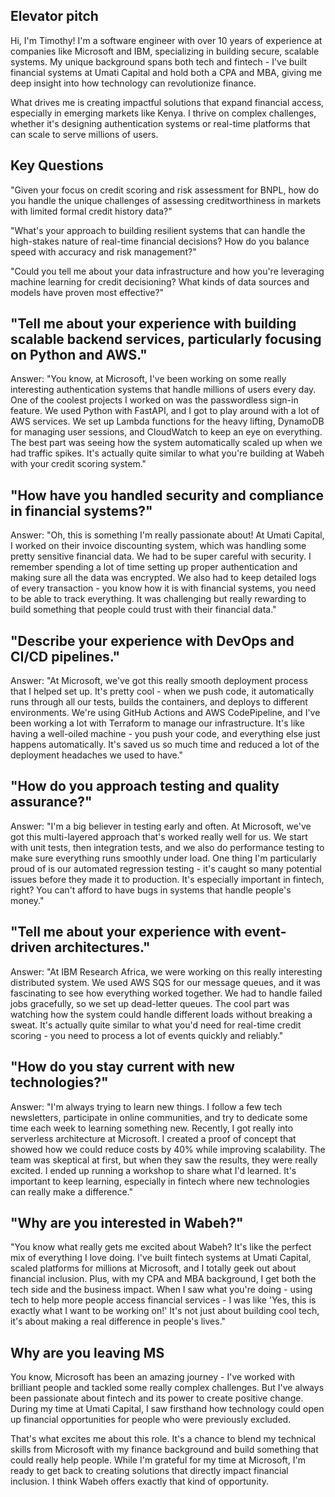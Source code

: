 ## Elevator pitch
Hi, I'm Timothy! I'm a software engineer with over 10 years of experience at companies like Microsoft and IBM, specializing in building secure, scalable systems. My unique background spans both tech and fintech - I've built financial systems at Umati Capital and hold both a CPA and MBA, giving me deep insight into how technology can revolutionize finance.

What drives me is creating impactful solutions that expand financial access, especially in emerging markets like Kenya. I thrive on complex challenges, whether it's designing authentication systems or real-time platforms that can scale to serve millions of users.


## Key Questions
"Given your focus on credit scoring and risk assessment for BNPL, how do you handle the unique challenges of assessing creditworthiness in markets with limited formal credit history data?"

"What's your approach to building resilient systems that can handle the high-stakes nature of real-time financial decisions? How do you balance speed with accuracy and risk management?"

"Could you tell me about your data infrastructure and how you're leveraging machine learning for credit decisioning? What kinds of data sources and models have proven most effective?"

## "Tell me about your experience with building scalable backend services, particularly focusing on Python and AWS."
Answer:
"You know, at Microsoft, I've been working on some really interesting authentication systems that handle millions of users every day. One of the coolest projects I worked on was the passwordless sign-in feature. We used Python with FastAPI, and I got to play around with a lot of AWS services. We set up Lambda functions for the heavy lifting, DynamoDB for managing user sessions, and CloudWatch to keep an eye on everything. The best part was seeing how the system automatically scaled up when we had traffic spikes. It's actually quite similar to what you're building at Wabeh with your credit scoring system."
## "How have you handled security and compliance in financial systems?"
Answer:
"Oh, this is something I'm really passionate about! At Umati Capital, I worked on their invoice discounting system, which was handling some pretty sensitive financial data. We had to be super careful with security. I remember spending a lot of time setting up proper authentication and making sure all the data was encrypted. We also had to keep detailed logs of every transaction - you know how it is with financial systems, you need to be able to track everything. It was challenging but really rewarding to build something that people could trust with their financial data."
## "Describe your experience with DevOps and CI/CD pipelines."
Answer:
"At Microsoft, we've got this really smooth deployment process that I helped set up. It's pretty cool - when we push code, it automatically runs through all our tests, builds the containers, and deploys to different environments. We're using GitHub Actions and AWS CodePipeline, and I've been working a lot with Terraform to manage our infrastructure. It's like having a well-oiled machine - you push your code, and everything else just happens automatically. It's saved us so much time and reduced a lot of the deployment headaches we used to have."
## "How do you approach testing and quality assurance?"
Answer:
"I'm a big believer in testing early and often. At Microsoft, we've got this multi-layered approach that's worked really well for us. We start with unit tests, then integration tests, and we also do performance testing to make sure everything runs smoothly under load. One thing I'm particularly proud of is our automated regression testing - it's caught so many potential issues before they made it to production. It's especially important in fintech, right? You can't afford to have bugs in systems that handle people's money."
## "Tell me about your experience with event-driven architectures."
Answer:
"At IBM Research Africa, we were working on this really interesting distributed system. We used AWS SQS for our message queues, and it was fascinating to see how everything worked together. We had to handle failed jobs gracefully, so we set up dead-letter queues. The cool part was watching how the system could handle different loads without breaking a sweat. It's actually quite similar to what you'd need for real-time credit scoring - you need to process a lot of events quickly and reliably."
## "How do you stay current with new technologies?"
Answer:
"I'm always trying to learn new things. I follow a few tech newsletters, participate in online communities, and try to dedicate some time each week to learning something new. Recently, I got really into serverless architecture at Microsoft. I created a proof of concept that showed how we could reduce costs by 40% while improving scalability. The team was skeptical at first, but when they saw the results, they were really excited. I ended up running a workshop to share what I'd learned. It's important to keep learning, especially in fintech where new technologies can really make a difference."
## "Why are you interested in Wabeh?"
"You know what really gets me excited about Wabeh? It's like the perfect mix of everything I love doing. I've built fintech systems at Umati Capital, scaled platforms for millions at Microsoft, and I totally geek out about financial inclusion. Plus, with my CPA and MBA background, I get both the tech side and the business impact. When I saw what you're doing - using tech to help more people access financial services - I was like 'Yes, this is exactly what I want to be working on!' It's not just about building cool tech, it's about making a real difference in people's lives."

## Why are you leaving MS
You know, Microsoft has been an amazing journey - I've worked with brilliant people and tackled some really complex challenges. But I've always been passionate about fintech and its power to create positive change. During my time at Umati Capital, I saw firsthand how technology could open up financial opportunities for people who were previously excluded.

That's what excites me about this role. It's a chance to blend my technical skills from Microsoft with my finance background and build something that could really help people. While I'm grateful for my time at Microsoft, I'm ready to get back to creating solutions that directly impact financial inclusion. I think Wabeh offers exactly that kind of opportunity.